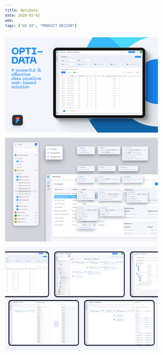 ```yaml
---
title: OptiData
date: 2020-02-02
web: 
tags: ["UI UX", "PRODUCT DESIGN"]
---
```


![1-optdata-desktop@2x](1-optdata-desktop@2x.webp)



![3-optdata-desktop@2x](3-optdata-desktop@2x.webp)



![4-optdata-desktop@2x](4-optdata-desktop@2x.webp)
